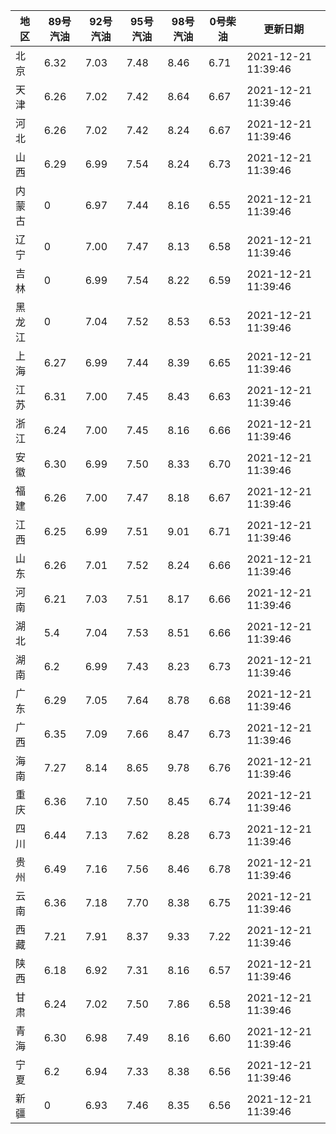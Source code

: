 | 地区 | 89号汽油 | 92号汽油 | 95号汽油 | 98号汽油 | 0号柴油 | 更新日期 |
| --- | --- | --- | --- | --- | --- | --- |
| 北京 | 6.32 | 7.03 | 7.48 | 8.46 | 6.71 | 2021-12-21 11:39:46 |
| 天津 | 6.26 | 7.02 | 7.42 | 8.64 | 6.67 | 2021-12-21 11:39:46 |
| 河北 | 6.26 | 7.02 | 7.42 | 8.24 | 6.67 | 2021-12-21 11:39:46 |
| 山西 | 6.29 | 6.99 | 7.54 | 8.24 | 6.73 | 2021-12-21 11:39:46 |
| 内蒙古 | 0 | 6.97 | 7.44 | 8.16 | 6.55 | 2021-12-21 11:39:46 |
| 辽宁 | 0 | 7.00 | 7.47 | 8.13 | 6.58 | 2021-12-21 11:39:46 |
| 吉林 | 0 | 6.99 | 7.54 | 8.22 | 6.59 | 2021-12-21 11:39:46 |
| 黑龙江 | 0 | 7.04 | 7.52 | 8.53 | 6.53 | 2021-12-21 11:39:46 |
| 上海 | 6.27 | 6.99 | 7.44 | 8.39 | 6.65 | 2021-12-21 11:39:46 |
| 江苏 | 6.31 | 7.00 | 7.45 | 8.43 | 6.63 | 2021-12-21 11:39:46 |
| 浙江 | 6.24 | 7.00 | 7.45 | 8.16 | 6.66 | 2021-12-21 11:39:46 |
| 安徽 | 6.30 | 6.99 | 7.50 | 8.33 | 6.70 | 2021-12-21 11:39:46 |
| 福建 | 6.26 | 7.00 | 7.47 | 8.18 | 6.67 | 2021-12-21 11:39:46 |
| 江西 | 6.25 | 6.99 | 7.51 | 9.01 | 6.71 | 2021-12-21 11:39:46 |
| 山东 | 6.26 | 7.01 | 7.52 | 8.24 | 6.66 | 2021-12-21 11:39:46 |
| 河南 | 6.21 | 7.03 | 7.51 | 8.17 | 6.66 | 2021-12-21 11:39:46 |
| 湖北 | 5.4 | 7.04 | 7.53 | 8.51 | 6.66 | 2021-12-21 11:39:46 |
| 湖南 | 6.2 | 6.99 | 7.43 | 8.23 | 6.73 | 2021-12-21 11:39:46 |
| 广东 | 6.29 | 7.05 | 7.64 | 8.78 | 6.68 | 2021-12-21 11:39:46 |
| 广西 | 6.35 | 7.09 | 7.66 | 8.47 | 6.73 | 2021-12-21 11:39:46 |
| 海南 | 7.27 | 8.14 | 8.65 | 9.78 | 6.76 | 2021-12-21 11:39:46 |
| 重庆 | 6.36 | 7.10 | 7.50 | 8.45 | 6.74 | 2021-12-21 11:39:46 |
| 四川 | 6.44  | 7.13 | 7.62 | 8.28 | 6.73 | 2021-12-21 11:39:46 |
| 贵州 | 6.49 | 7.16 | 7.56 | 8.46 | 6.78 | 2021-12-21 11:39:46 |
| 云南 | 6.36  | 7.18 | 7.70 | 8.38 | 6.75 | 2021-12-21 11:39:46 |
| 西藏 | 7.21 | 7.91 | 8.37 | 9.33 | 7.22 | 2021-12-21 11:39:46 |
| 陕西 | 6.18 | 6.92 | 7.31 | 8.16 | 6.57 | 2021-12-21 11:39:46 |
| 甘肃 | 6.24 | 7.02 | 7.50 | 7.86 | 6.58 | 2021-12-21 11:39:46 |
| 青海 | 6.30 | 6.98 | 7.49 | 8.16 | 6.60 | 2021-12-21 11:39:46 |
| 宁夏 | 6.2 | 6.94 | 7.33 | 8.38 | 6.56 | 2021-12-21 11:39:46 |
| 新疆 | 0 | 6.93 | 7.46 | 8.35 | 6.56 | 2021-12-21 11:39:46 |
